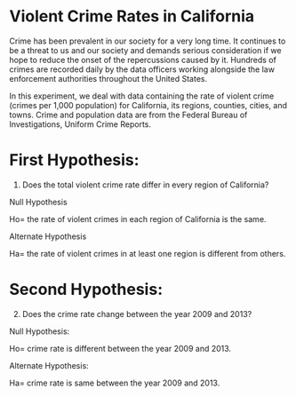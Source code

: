 # Violent Crime Rates in California

Crime has been prevalent in our society for a very long time.
It continues to be a threat to us and our society and demands serious consideration if we hope to reduce the onset of the repercussions caused by it. Hundreds of crimes are recorded daily by the data officers working alongside the law enforcement authorities throughout the United States.

In this experiment, we deal with data containing the rate of violent crime (crimes per 1,000 population) for California, its regions, counties, cities, and towns. Crime and population data are from the Federal Bureau of Investigations, Uniform Crime Reports.
# First Hypothesis:
1. Does the total violent crime rate differ in every region of California?

Null Hypothesis

Ho= the rate of violent crimes in each region of California is the same.

Alternate Hypothesis

Ha= the rate of violent crimes in at least one region is different from others.

# Second Hypothesis:
2. Does the crime rate change between the year 2009 and 2013?

Null Hypothesis:

Ho= crime rate is different between the year 2009 and 2013.

Alternate Hypothesis:

Ha= crime rate is same between the year 2009 and 2013.
